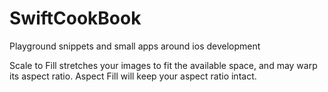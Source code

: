 # SwiftCookBook
 Playground snippets and small apps around ios development

Scale to Fill stretches your images to fit the available space, and may warp its aspect ratio. Aspect Fill will keep your aspect ratio intact.



